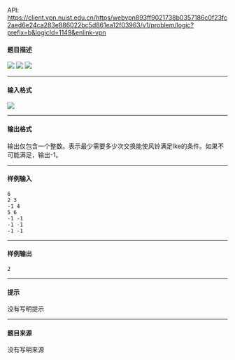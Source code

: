 API: https://client.vpn.nuist.edu.cn/https/webvpn893ff9021738b0357186c0f23fc2aed6e24ca283e886022bc5d861ea12f03963/v1/problem/logic?prefix=b&logicId=1149&enlink-vpn

#### 题目描述

![](../file/1149_0.jpg) ![](../file/1149_1.jpg) ![](../file/1149_2.jpg)

---

#### 输入格式

![](../file/1149_0.jpg)

---

#### 输出格式

输出仅包含一个整数。表示最少需要多少次交换能使风铃满足Ike的条件。如果不可能满足，输出-1。

---

#### 样例输入
```
6 
2 3
-1 4
5 6
-1 -1
-1 -1
-1 -1
```

---

#### 样例输出
```
2
```

---

#### 提示

没有写明提示

---

#### 题目来源

没有写明来源